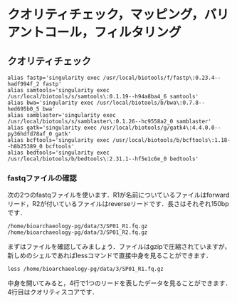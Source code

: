 # クオリティチェック，マッピング，バリアントコール，フィルタリング

## クオリティチェック

```
alias fastp='singularity exec /usr/local/biotools/f/fastp\:0.23.4--hadf994f_2 fastp'
alias samtools='singularity exec /usr/local/biotools/s/samtools\:0.1.19--h94a8ba4_6 samtools'
alias bwa='singularity exec /usr/local/biotools/b/bwa\:0.7.8--hed695b0_5 bwa'
alias samblaster='singularity exec /usr/local/biotools/s/samblaster\:0.1.26--hc9558a2_0 samblaster'
alias gatk='singularity exec /usr/local/biotools/g/gatk4\:4.4.0.0--py36hdfd78af_0 gatk'
alias bcftools='singularity exec /usr/local/biotools/b/bcftools\:1.18--h8b25389_0 bcftools'
alias bedtools='singularity exec /usr/local/biotools/b/bedtools\:2.31.1--hf5e1c6e_0 bedtools'
```
### fastqファイルの確認
次の2つのfastqファイルを使います．R1が名前についているファイルはforwardリード，R2が付いているファイルはreverseリードです．長さはそれぞれ150bpです．
```
/home/bioarchaeology-pg/data/3/SP01_R1.fq.gz
/home/bioarchaeology-pg/data/3/SP01_R2.fq.gz
```
まずはファイルを確認してみましょう．ファイルはgzipで圧縮されていますが，新しめのシェルであればlessコマンドで直接中身を見ることができます．
```
less /home/bioarchaeology-pg/data/3/SP01_R1.fq.gz
```
中身を開いてみると，4行で1つのリードを表したデータを見ることができます．4行目はクオリティスコアです．

